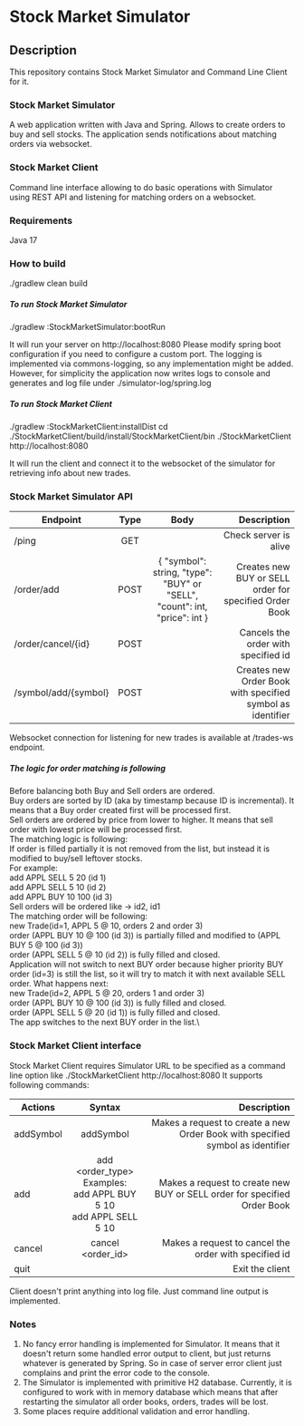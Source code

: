 # Stock Market Simulator

## Description
This repository contains Stock Market Simulator and Command Line Client for it.

### Stock Market Simulator
A web application written with Java and Spring.
Allows to create orders to buy and sell stocks. The application sends notifications about matching orders via websocket.

### Stock Market Client
Command line interface allowing to do basic operations with Simulator using REST API and listening for matching orders
on a websocket.

### Requirements
Java 17

### How to build
./gradlew clean build

##### To run Stock Market Simulator
./gradlew :StockMarketSimulator:bootRun

It will run your server on http://localhost:8080
Please modify spring boot configuration if you need to configure a custom port.
The logging is implemented via commons-logging, so any implementation might be added. However, for simplicity
the application now writes logs to console and generates and log file under ./simulator-log/spring.log

##### To run Stock Market Client
./gradlew :StockMarketClient:installDist
cd ./StockMarketClient/build/install/StockMarketClient/bin
./StockMarketClient http://localhost:8080

It will run the client and connect it to the websocket of the simulator for retrieving info about new trades.

### Stock Market Simulator API

| Endpoint             | Type |                                   Body                                    |                                                Description |
|----------------------|:----:|:-------------------------------------------------------------------------:|-----------------------------------------------------------:|
| /ping                | GET  |                                                                           |                                      Check server is alive |
| /order/add           | POST | { "symbol": string, "type": "BUY" or "SELL", "count": int, "price": int } |     Creates new BUY or SELL order for specified Order Book |      
| /order/cancel/{id}   | POST |                                                                           |                        Cancels the order with specified id |
| /symbol/add/{symbol} | POST |                                                                           | Creates new Order Book with specified symbol as identifier |

Websocket connection for listening for new trades is available at /trades-ws endpoint.

##### The logic for order matching is following
Before balancing both Buy and Sell orders are ordered.\
Buy orders are sorted by ID (aka by timestamp because ID is incremental). It means that a Buy order created first will be processed first.\
Sell orders are ordered by price from lower to higher. It means that sell order with lowest price will be processed first.\
The matching logic is following:\
If order is filled partially it is not removed from the list, but instead it is modified to buy/sell leftover stocks.\
For example:\
add APPL SELL 5 20 (id 1)\
add APPL SELL 5 10 (id 2)\
add APPL BUY 10 100 (id 3)\
Sell orders will be ordered like -> id2, id1\
The matching order will be following:\
new Trade(id=1, APPL 5 @ 10, orders 2 and order 3)\
order (APPL BUY 10 @ 100 (id 3)) is partially filled and modified to (APPL BUY 5 @ 100 (id 3))\
order (APPL SELL 5 @ 10 (id 2)) is fully filled and closed.\
Application will not switch to next BUY order because higher priority BUY order (id=3) is still the list, so it will try to match it with next available SELL order. What happens next:\
new Trade(id=2, APPL 5 @ 20, orders 1 and order 3)\
order (APPL BUY 10 @ 100 (id 3)) is fully filled and closed.\
order (APPL SELL 5 @ 20 (id 1)) is fully filled and closed.\
The app switches to the next BUY order in the list.\

### Stock Market Client interface

Stock Market Client requires Simulator URL to be specified as a command line option like
./StockMarketClient http://localhost:8080
It supports following commands:

| Actions   |                                                Syntax                                                |                                                                    Description |
|-----------|:----------------------------------------------------------------------------------------------------:|-------------------------------------------------------------------------------:|
| addSymbol |                                          addSymbol <symbol>                                          | Makes a request to create a new Order Book with specified symbol as identifier |
| add       | add <symbol> <order_type> <count> <price><br/>Examples:<br/>add APPL BUY 5 10<br/>add APPL SELL 5 10 |       Makes a request to create new BUY or SELL order for specified Order Book |      
| cancel    |                                          cancel <order_id>                                           |                          Makes a request to cancel the order with specified id |
| quit      |                                                                                                      |                                                                Exit the client |

Client doesn't print anything into log file. Just command line output is implemented.

### Notes
1. No fancy error handling is implemented for Simulator. It means that it doesn't return some handled error output to
   client, but just returns whatever is generated by Spring. So in case of server error client just complains and print
   the error code to the console.
2. The Simulator is implemented with primitive H2 database. Currently, it is configured to work with in memory database
   which means that after restarting the simulator all order books, orders, trades will be lost.
3. Some places require additional validation and error handling.

